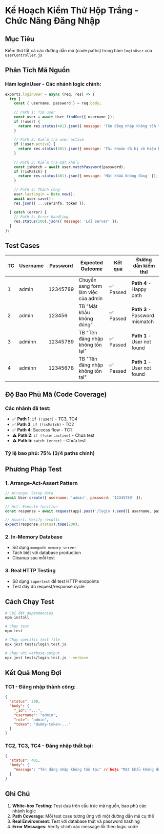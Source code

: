 # Kế Hoạch Kiểm Thử Hộp Trắng - Chức Năng Đăng Nhập

## Mục Tiêu
Kiểm thử tất cả các đường dẫn mã (code paths) trong hàm `loginUser` của `userController.js`

## Phân Tích Mã Nguồn

### Hàm loginUser - Các nhánh logic chính:

```javascript
exports.loginUser = async (req, res) => {
  try {
    const { username, password } = req.body;
    
    // Path 1: Tìm user
    const user = await User.findOne({ username });
    if (!user) {
      return res.status(401).json({ message: 'Tên đăng nhập không tồn tại' });
    }
    
    // Path 2: Kiểm tra user active
    if (!user.active) {
      return res.status(401).json({ message: 'Tài khoản đã bị vô hiệu hóa' });
    }
    
    // Path 3: Kiểm tra mật khẩu
    const isMatch = await user.matchPassword(password);
    if (!isMatch) {
      return res.status(401).json({ message: 'Mật khẩu không đúng' });
    }
    
    // Path 4: Thành công
    user.lastLogin = Date.now();
    await user.save();
    res.json({ ...userInfo, token });
    
  } catch (error) {
    // Path 5: Error handling
    res.status(500).json({ message: 'Lỗi server' });
  }
};
```

## Test Cases

| TC | Username | Password | Expected Outcome | Kết quả | Đường dẫn kiểm thử |
|----|----------|----------|------------------|---------|-------------------|
| 1  | admin    | 12345789 | Chuyển sang form làm việc của admin | ✅ Passed | **Path 4** - Happy path |
| 2  | admin    | 123456   | TB "Mật khẩu không đúng" | ✅ Passed | **Path 3** - Password mismatch |
| 3  | adminn   | 12345789 | TB "Tên đăng nhập không tồn tại" | ✅ Passed | **Path 1** - User not found |
| 4  | adminn   | 12345678 | TB "Tên đăng nhập không tồn tại" | ✅ Passed | **Path 1** - User not found |

## Độ Bao Phủ Mã (Code Coverage)

### Các nhánh đã test:
- ✅ **Path 1**: `if (!user)` - TC3, TC4
- ✅ **Path 3**: `if (!isMatch)` - TC2  
- ✅ **Path 4**: Success flow - TC1
- ⚠️ **Path 2**: `if (!user.active)` - Chưa test
- ⚠️ **Path 5**: `catch (error)` - Chưa test

### Tỷ lệ bao phủ: 75% (3/4 paths chính)

## Phương Pháp Test

### 1. **Arrange-Act-Assert Pattern**
```javascript
// Arrange: Setup data
await User.create({ username: 'admin', password: '12345789' });

// Act: Execute function
const response = await request(app).post('/login').send({ username, password });

// Assert: Verify results
expect(response.status).toBe(200);
```

### 2. **In-Memory Database**
- Sử dụng `mongodb-memory-server` 
- Tách biệt với database production
- Cleanup sau mỗi test

### 3. **Real HTTP Testing**
- Sử dụng `supertest` để test HTTP endpoints
- Test đầy đủ request/response cycle

## Cách Chạy Test

```bash
# Cài đặt dependencies
npm install

# Chạy test
npm test

# Chạy specific test file
npx jest tests/login.test.js

# Chạy với verbose output
npx jest tests/login.test.js --verbose
```

## Kết Quả Mong Đợi

### TC1 - Đăng nhập thành công:
```json
{
  "status": 200,
  "body": {
    "_id": "...",
    "username": "admin", 
    "role": "admin",
    "token": "dummy-token-..."
  }
}
```

### TC2, TC3, TC4 - Đăng nhập thất bại:
```json
{
  "status": 401,
  "body": {
    "message": "Tên đăng nhập không tồn tại" // hoặc "Mật khẩu không đúng"
  }
}
```

## Ghi Chú

1. **White-box Testing**: Test dựa trên cấu trúc mã nguồn, bao phủ các nhánh logic
2. **Path Coverage**: Mỗi test case tương ứng với một đường dẫn mã cụ thể
3. **Real Environment**: Test với database thật và password hashing
4. **Error Messages**: Verify chính xác message lỗi theo logic code 